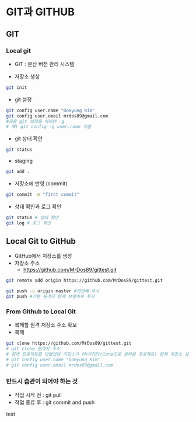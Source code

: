 # GIT과 GITHUB
## GIT
### Local git
- GIT : 분산 버전 관리 시스템

- 저장소 생성
```bash
git init
```

- git 설정
```bash                                                 
git config user.name "DoHyung Kim"  
git config user.email mrdos89@gmail.com
#공용 git 설정을 하려면 -g
# 예) git config -g user.name 이름
```

- git 상태 확인
```bash
git status
```

- staging
```bash
git add .
```

- 저장소에 반영 (commit)
```bash
git commit -m "first commit"
```

- 상태 확인과 로그 확인
```bash
git status # 상태 확인
git log # 로그 확인
```

## Local Git to GitHub
- GitHub에서 저장소를 생성
- 저장소 주소
    - https://github.com/MrDos89/gittest.git
```bash
git remote add origin https://github.com/MrDos89/gittest.git
```

```bash
git push -u origin master #첫번째 푸시
git push #기본 원격지 현재 브랜치로 푸시
```


### From Github to Local Git
- 복제할 원격 저장소 주소 확보
- 복제
```bash
git clone https://github.com/MrDos89/gittest.git
# git clone 원격지 주소
# 원래 프로젝트를 만들었던 저장소가 아니라면(clone으로 받아온 프로젝트) 현재 저장소 설정을 바꿔야한다.
# git config user.name "DoHyung Kim"
# git config user.email mrdos89@gmail.com
```

### 반드시 습관이 되어야 하는 것
- 작업 시작 전 : git pull
- 작업 종료 후 : git commit and push

test